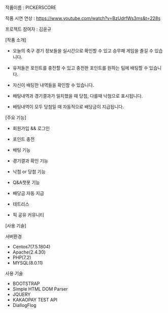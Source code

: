 작품이름 : PICKERSCORE

작품 시연 연상 : https://www.youtube.com/watch?v=BzUdrfWs3ms&t=228s

프로젝트 참여자 : 김윤규

[작품 소개]

- 오늘의 축구 경기 정보들을 실시간으로 확인할 수 있고 승무패 게임을 즐길 수 있습니다.

- 유저들은 포인트를 충전할 수 있고 충전한 포인트를 원하는 팀에 배팅할 수 있습니다.

- 자신이 배팅한 내역들을 확인할 수 있습니다.

- 배팅내역과 경기결과가 일치했을 때 당첨, 다를때 낙첨으로 표시됩니다.

- 배팅내역이 모두 당첨일 때 자동적으로 배당금이 지급됩니다.


[주요 기능]

- 회원가입 && 로그인

- 포인트 충전

- 배팅 기능

- 경기결과 확인 기능

- 낙첨 or 당첨 기능

- Q&A챗봇 기능

- 배당금 자동 지급

- 테트리스

- 픽 공유 커뮤니티

[사용 기술]

서버환경
- Centos7(7.5.1804)
- Apache(2.4.30)
- PHP(7.2)
- MYSQL(8.0.11)

사용 기술
- BOOTSTRAP
- Simple HTML DOM Parser
- JQUERY
- KAKAOPAY TEST API
- DiallogFlog
